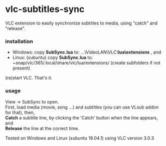 # vlc-subtitles-sync

VLC extension to easily synchronize subtitles to media, using "catch" and "release". <br>

### installation
* Windows: copy **SubSync.lua** to:  ...\VideoLAN\VLC\\**lua\extensions** , and 
* Linux: (xubuntu) copy **SubSync.lua** to: ~snap/vlc/365/.local/share/vlc/lua/extensions/ (create subfolders if not present)

(re)start VLC. That's it. <br>

### usage
View -> SubSync to open.<br>
First, load media (movie, song ...) and subtitles (you can use VLsub addon for that), then, <br>
**Catch** a subtitle line, by clicking the 'Catch' button when the line appears, and <br>
**Release** the line at the correct time. <br>

Tested on Windows and Linux (xubuntu 18.04.1) using VLC version 3.0.3 
